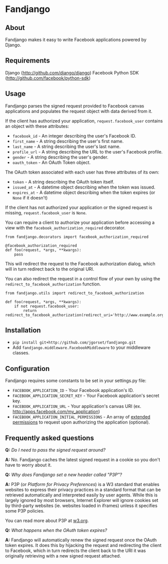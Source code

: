 # Fandjango

## About

Fandjango makes it easy to write Facebook applications powered by Django.

## Requirements

Django (http://github.com/django/django)
Facebook Python SDK (http://github.com/facebook/python-sdk)

## Usage

Fandjango parses the signed request provided to Facebook canvas applications and populates
the request object with data derived from it.

If the client has authorized your application, `request.facebook_user` contains an object with
these attributes:

* `facebook_id` - An integer describing the user's Facebook ID.
* `first_name` - A string describing the user's first name.
* `last_name` - A string describing the user's last name.
* `profile_url` - A string describing the URL to the user's Facebook profile.
* `gender` - A string describing the user's gender.
* `oauth_token` - An OAuth Token object.

The OAuth token associated with each user has three attributes of its own:

* `token` - A string describing the OAuth token itself.
* `issued_at` - A datetime object describing when the token was issued.
* `expires_at` - A datetime object describing when the token expires (or `None` if it doesn't)

If the client has not authorized your application or the signed request is missing,
`request.facebook_user` is `None`.

You can require a client to authorize your application before accessing a view with the
`facebook_authorization_required` decorator.

    from fandjango.decorators import facebook_authorization_required
    
    @facebook_authorization_required
    def foo(request, *args, **kwargs):
        pass
      
This will redirect the request to the Facebook authorization dialog, which will in
turn redirect back to the original URI.

You can also redirect the request in a control flow of your own by using the
`redirect_to_facebook_authorization` function.

    from fandjango.utils import redirect_to_facebook_authorization
    
    def foo(request, *args, **kwargs):
        if not request.facebook_user:
            return redirect_to_facebook_authorization(redirect_uri='http://www.example.org/')
        
## Installation

* `pip install git+http://github.com/jgorset/fandjango.git`
* Add `fandjango.middleware.FacebookMiddleware` to your middleware classes.

## Configuration

Fandjango requires some constants to be set in your settings.py file:

* `FACEBOOK_APPLICATION_ID` - Your Facebook application's ID.
* `FACEBOOK_APPLICATION_SECRET_KEY` - Your Facebook application's secret key.
* `FACEBOOK_APPLICATION_URL` - Your application's canvas URI (ex. http://apps.facebook.com/my_application)
* `FACEBOOK_APPLICATION_INITIAL_PERMISSIONS` - An array of [extended permissions][2] to request upon authorizing the application (optional).

[2]: http://developers.facebook.com/docs/authentication/permissions

## Frequently asked questions

**Q:** *Do I need to pass the signed request around?*

**A:** No. Fandjango caches the latest signed request in a cookie so you don't have to worry about it.

**Q:** *Why does Fandjango set a new header called "P3P"?*

**A:** P3P (or *Platform for Privacy Preferences*) is a W3 standard that enables websites to express
their privacy practices in a standard format that can be retrieved automatically and interpreted easily
by user agents. While this is largely ignored by most browsers, Internet Explorer will ignore cookies
set by third-party websites (ie. websites loaded in iframes) unless it specifies some P3P policies.

You can read more about P3P at [w3.org][3].

[3]: http://www.w3.org/TR/P3P/

**Q:** *What happens when the OAuth token expires?*

**A:** Fandjango will automatically renew the signed request once the OAuth token
expires. It does this by hijacking the request and redirecting the client to Facebook, which
in turn redirects the client back to the URI it was originally retrieving with a new signed
request attached.